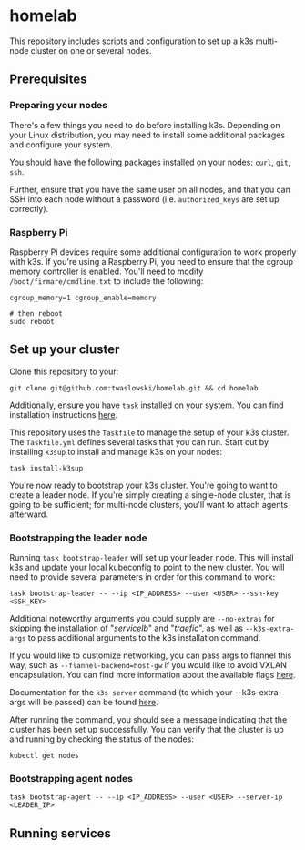 # homelab

This repository includes scripts and configuration to set up a k3s multi-node cluster on one or several nodes.

## Prerequisites

### Preparing your nodes

There's a few things you need to do before installing k3s.
Depending on your Linux distribution, you may need to install some additional packages and configure your system.

You should have the following packages installed on your nodes: `curl`, `git`, `ssh`.

Further, ensure that you have the same user on all nodes, and that you can SSH into each node without a password
(i.e. `authorized_keys` are set up correctly).

### Raspberry Pi

Raspberry Pi devices require some additional configuration to work properly with k3s. 
If you're using a Raspberry Pi, you need to ensure that the cgroup memory controller is enabled.
You'll need to modify `/boot/firmare/cmdline.txt` to include the following:

```shell
cgroup_memory=1 cgroup_enable=memory

# then reboot
sudo reboot
```

## Set up your cluster

Clone this repository to your:

```shell
git clone git@github.com:twaslowski/homelab.git && cd homelab
```

Additionally, ensure you have `task` installed on your system. You can find installation instructions
[here](https://taskfile.dev/installation/).

This repository uses the `Taskfile` to manage the setup of your k3s cluster. The `Taskfile.yml` defines several
tasks that you can run. Start out by installing `k3sup` to install and manage k3s on your nodes:

```shell
task install-k3sup
```

You're now ready to bootstrap your k3s cluster. You're going to want to create a leader node. If you're simply
creating a single-node cluster, that is going to be sufficient; for multi-node clusters, you'll want to attach
agents afterward.

### Bootstrapping the leader node

Running `task bootstrap-leader` will set up your leader node. This will install k3s and update your local kubeconfig
to point to the new cluster. You will need to provide several parameters in order for this command to work:

```shell
task bootstrap-leader -- --ip <IP_ADDRESS> --user <USER> --ssh-key <SSH_KEY>
```

Additional noteworthy arguments you could supply are `--no-extras` for skipping the installation of "_servicelb_"
and "_traefic_", as well as `--k3s-extra-args` to pass additional arguments to the k3s installation command.

If you would like to customize networking, you can pass args to flannel this way, such as `--flannel-backend=host-gw`
if you would like to avoid VXLAN encapsulation. You can find more information about the available flags
[here](https://github.com/alexellis/k3sup?tab=readme-ov-file#-setup-a-kubernetes-server-with-k3sup).

Documentation for the `k3s server` command (to which your --k3s-extra-args will be passed) can be found
[here](https://docs.k3s.io/cli/server).

After running the command, you should see a message indicating that the cluster has been set up successfully.
You can verify that the cluster is up and running by checking the status of the nodes:

```shell
kubectl get nodes
```

### Bootstrapping agent nodes

```shell
task bootstrap-agent -- --ip <IP_ADDRESS> --user <USER> --server-ip <LEADER_IP>
```

## Running services